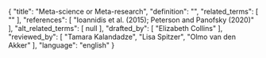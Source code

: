 {
    "title": "Meta-science or Meta-research",
    "definition": "",
    "related_terms": [
        ""
    ],
    "references": [
        "Ioannidis et al. (2015); Peterson and Panofsky (2020)"
    ],
    "alt_related_terms": [
        null
    ],
    "drafted_by": [
        "Elizabeth Collins"
    ],
    "reviewed_by": [
        "Tamara Kalandadze",
        "Lisa Spitzer",
        "Olmo van den Akker"
    ],
    "language": "english"
}